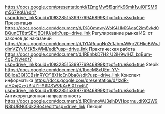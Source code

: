 https://docs.google.com/presentation/d/1ZmgMw5f9qnYk96mk1yulOFSM6m567KqU/edit?usp=drive_link&ouid=109328515399776946899&rtpof=true&sd=true Презентация
https://docs.google.com/document/d/1X3GmnwyWbK4HMXAqaS2im5vkd0BQunET8tnSEYjBQHU/edit?usp=drive_link Регулирование рынка ИБ: от законов до наказаний
https://docs.google.com/document/d/1YlARuuqNq2c1JbmAWgr2CHkcBWxJdimVZYvMZK5xWMI/edit?usp=drive_link Практическая работа
https://docs.google.com/document/d/1REnbkD7H2_U2iH9wlHZ_bqBum-4gE-Ny/edit?usp=drive_link&ouid=109328515399776946899&rtpof=true&sd=true Stepik
https://docs.google.com/document/d/1bocM8xUEm-YV-B8jIoa3QI3CBsInRYCf18XHcEnOba8/edit?usp=drive_link Конспект информатика
https://docs.google.com/presentation/d/1zdR-sIVDejCvy2KIdYHX9DXW0EZaRi0T/edit?usp=drive_link&ouid=109328515399776946899&rtpof=true&sd=true Антикорупционная направленность
https://docs.google.com/document/d/1RClinnoWJ3qlhDVHpqrnuudi9X2W9N8bUBN6Odk2Bo4/edit?usp=drive_link Лекция
